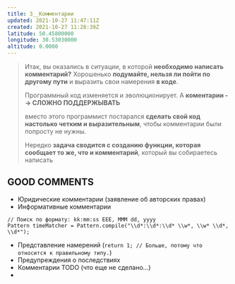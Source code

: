```yaml
---
title: 3__Комментарии
updated: 2021-10-27 11:47:11Z
created: 2021-10-27 11:28:39Z
latitude: 50.45800000
longitude: 30.53030000
altitude: 0.0000
---
```


> Итак, вы оказались в ситуации, в которой **необходимо написать комментарий?** Хорошенько **подумайте, нельзя ли пойти по другому пути** и выразить свои намерения **в коде**.
> 
> Программный код изменяется и эволюционирует. А **коментарии --> СЛОЖНО ПОДДЕРЖЫВАТЬ**
> 
> вместо этого программист постарался **сделать свой код настолько четким и выразительным**, чтобы комментарии были попросту не нужны.
> 
> Нередко **задача сводится с созданию функции, которая сообщает то же, что и комментарий**, который вы собираетесь написать

## GOOD COMMENTS
- Юридические комментарии (заявление об авторских
правах)
- Информативные комментарии 
```
// Поиск по формату: kk:mm:ss EEE, MMM dd, yyyy
Pattern timeMatcher = Pattern.compile("\\d*:\\d*:\\d* \\w*, \\w* \\d*, \\d*");
```
- Представление намерений (`return 1; // Больше, потому что относится к правильному типу.`)
- Предупреждения о последствиях
- Комментарии TODO (что еще не сделано...)
- 